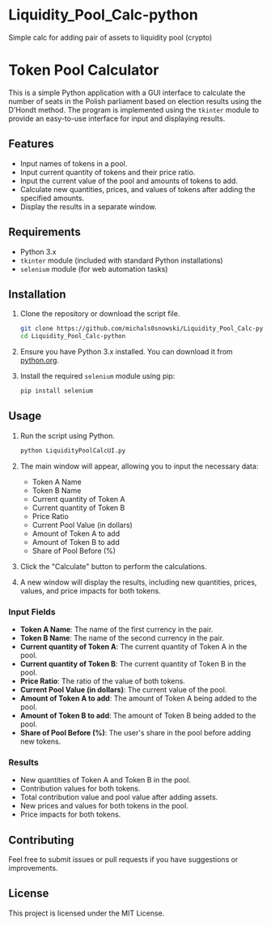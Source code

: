 # Liquidity_Pool_Calc-python
Simple calc for adding pair of assets to liquidity pool (crypto)

# Token Pool Calculator

This is a simple Python application with a GUI interface to calculate the number of seats in the Polish parliament based on election results using the D'Hondt method. The program is implemented using the `tkinter` module to provide an easy-to-use interface for input and displaying results.

## Features

- Input names of tokens in a pool.
- Input current quantity of tokens and their price ratio.
- Input the current value of the pool and amounts of tokens to add.
- Calculate new quantities, prices, and values of tokens after adding the specified amounts.
- Display the results in a separate window.

## Requirements

- Python 3.x
- `tkinter` module (included with standard Python installations)
- `selenium` module (for web automation tasks)

## Installation

1. Clone the repository or download the script file.

    ```sh
    git clone https://github.com/michals0snowski/Liquidity_Pool_Calc-python.git
    cd Liquidity_Pool_Calc-python
    ```

2. Ensure you have Python 3.x installed. You can download it from [python.org](https://www.python.org/).

3. Install the required `selenium` module using pip:

    ```sh
    pip install selenium
    ```

## Usage

1. Run the script using Python.

    ```sh
    python LiquidityPoolCalcUI.py
    ```

2. The main window will appear, allowing you to input the necessary data:

    - Token A Name
    - Token B Name
    - Current quantity of Token A
    - Current quantity of Token B
    - Price Ratio
    - Current Pool Value (in dollars)
    - Amount of Token A to add
    - Amount of Token B to add
    - Share of Pool Before (%)

3. Click the "Calculate" button to perform the calculations.

4. A new window will display the results, including new quantities, prices, values, and price impacts for both tokens.

### Input Fields

- **Token A Name**: The name of the first currency in the pair.
- **Token B Name**: The name of the second currency in the pair.
- **Current quantity of Token A**: The current quantity of Token A in the pool.
- **Current quantity of Token B**: The current quantity of Token B in the pool.
- **Price Ratio**: The ratio of the value of both tokens.
- **Current Pool Value (in dollars)**: The current value of the pool.
- **Amount of Token A to add**: The amount of Token A being added to the pool.
- **Amount of Token B to add**: The amount of Token B being added to the pool.
- **Share of Pool Before (%)**: The user's share in the pool before adding new tokens.

### Results

- New quantities of Token A and Token B in the pool.
- Contribution values for both tokens.
- Total contribution value and pool value after adding assets.
- New prices and values for both tokens in the pool.
- Price impacts for both tokens.

## Contributing

Feel free to submit issues or pull requests if you have suggestions or improvements.

## License

This project is licensed under the MIT License.
